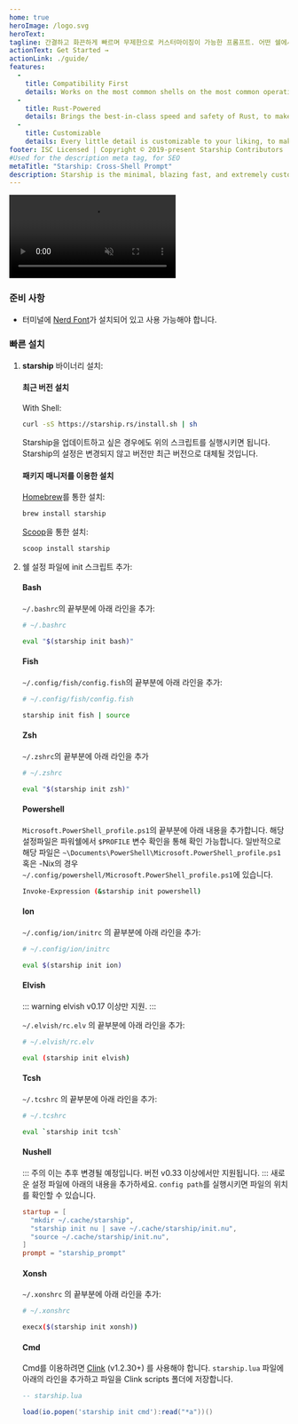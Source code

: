 ```yaml
---
home: true
heroImage: /logo.svg
heroText:
tagline: 간결하고 화끈하게 빠르며 무제한으로 커스터마이징이 가능한 프롬프트. 어떤 쉘에서든 사용할 수 있습니다!
actionText: Get Started →
actionLink: ./guide/
features:
  - 
    title: Compatibility First
    details: Works on the most common shells on the most common operating systems. Use it everywhere!
  - 
    title: Rust-Powered
    details: Brings the best-in-class speed and safety of Rust, to make your prompt as quick and reliable as possible.
  - 
    title: Customizable
    details: Every little detail is customizable to your liking, to make this prompt as minimal or feature-rich as you'd like it to be.
footer: ISC Licensed | Copyright © 2019-present Starship Contributors
#Used for the description meta tag, for SEO
metaTitle: "Starship: Cross-Shell Prompt"
description: Starship is the minimal, blazing fast, and extremely customizable prompt for any shell! Shows the information you need, while staying sleek and minimal. Quick installation available for Bash, Fish, ZSH, Ion, Tcsh, Elvish, Nu, Xonsh, Cmd, and PowerShell.
---
```


<div class="center">
  <video class="demo-video" muted autoplay loop playsinline>
    <source src="/demo.webm" type="video/webm">
    <source src="/demo.mp4" type="video/mp4">
  </video>
</div>

### 준비 사항

- 터미널에 [Nerd Font](https://www.nerdfonts.com/)가 설치되어 있고 사용 가능해야 합니다.

### 빠른 설치

1. **starship** 바이너리 설치:


   #### 최근 버전 설치

   With Shell:

   ```sh
   curl -sS https://starship.rs/install.sh | sh
   ```

   Starship을 업데이트하고 싶은 경우에도 위의 스크립트를 실행시키면 됩니다. Starship의 설정은 변경되지 않고 버전만 최근 버전으로 대체될 것입니다.


   #### 패키지 매니저를 이용한 설치

   [Homebrew](https://brew.sh/)를 통한 설치:

   ```sh
   brew install starship
   ```

   [Scoop](https://scoop.sh)을 통한 설치:

   ```powershell
   scoop install starship
   ```

1. 쉘 설정 파일에 init 스크립트 추가:


   #### Bash

   `~/.bashrc`의 끝부분에 아래 라인을 추가:

   ```sh
   # ~/.bashrc

   eval "$(starship init bash)"
   ```


   #### Fish

   `~/.config/fish/config.fish`의 끝부분에 아래 라인을 추가:

   ```sh
   # ~/.config/fish/config.fish

   starship init fish | source
   ```


   #### Zsh

   `~/.zshrc`의 끝부분에 아래 라인을 추가

   ```sh
   # ~/.zshrc

   eval "$(starship init zsh)"
   ```


   #### Powershell

   `Microsoft.PowerShell_profile.ps1`의 끝부분에 아래 내용을 추가합니다. 해당 설정파일은 파워쉘에서 `$PROFILE` 변수 확인을 통해 확인 가능합니다. 일반적으로 해당 파일은 `~\Documents\PowerShell\Microsoft.PowerShell_profile.ps1` 혹은 -Nix의 경우 `~/.config/powershell/Microsoft.PowerShell_profile.ps1`에 있습니다.

   ```sh
   Invoke-Expression (&starship init powershell)
   ```


   #### Ion

   `~/.config/ion/initrc` 의 끝부분에 아래 라인을 추가:

   ```sh
   # ~/.config/ion/initrc

   eval $(starship init ion)
   ```


   #### Elvish

   ::: warning elvish v0.17 이상만 지원. :::

   `~/.elvish/rc.elv` 의 끝부분에 아래 라인을 추가:

   ```sh
   # ~/.elvish/rc.elv

   eval (starship init elvish)
   ```


   #### Tcsh

   `~/.tcshrc` 의 끝부분에 아래 라인을 추가:

   ```sh
   # ~/.tcshrc

   eval `starship init tcsh`
   ```


   #### Nushell

   ::: 주의 이는 추후 변경될 예정입니다. 버전 v0.33 이상에서만 지원됩니다. ::: 새로운 설정 파일에 아래의 내용을 추가하세요. `config path`를 실행시키면 파일의 위치를 확인할 수 있습니다.

   ```toml
   startup = [
     "mkdir ~/.cache/starship",
     "starship init nu | save ~/.cache/starship/init.nu",
     "source ~/.cache/starship/init.nu",
   ]
   prompt = "starship_prompt"
   ```


   #### Xonsh

   `~/.xonshrc` 의 끝부분에 아래 라인을 추가:

   ```sh
   # ~/.xonshrc

   execx($(starship init xonsh))
   ```


   #### Cmd

   Cmd를 이용하려면 [Clink](https://chrisant996.github.io/clink/clink.html) (v1.2.30+) 를 사용해야 합니다. `starship.lua` 파일에 아래의 라인을 추가하고 파일을 Clink scripts 폴더에 저장합니다.

   ```lua
   -- starship.lua

   load(io.popen('starship init cmd'):read("*a"))()
   ```
